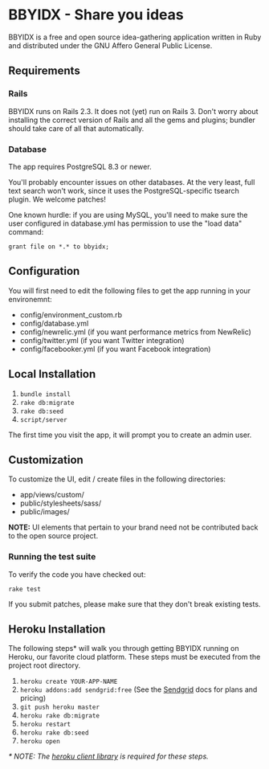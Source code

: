 # BBYIDX - Share you ideas

BBYIDX is a free and open source idea-gathering application written in Ruby and distributed
under the GNU Affero General Public License.

## Requirements

### Rails

BBYIDX runs on Rails 2.3. It does not (yet) run on Rails 3. Don't worry about installing the correct version of
Rails and all the gems and plugins; bundler should take care of all that automatically.

### Database

The app requires PostgreSQL 8.3 or newer.

You'll probably encounter issues on other databases. At the very least, full text search won't work, since it uses
the PostgreSQL-specific tsearch plugin. We welcome patches!

One known hurdle: if you are using MySQL, you'll need to make sure the user configured in database.yml
has permission to use the "load data" command:

    grant file on *.* to bbyidx;

## Configuration

You will first need to edit the following files to get the app running in your environemnt:

* config/environment_custom.rb
* config/database.yml
* config/newrelic.yml       (if you want performance metrics from NewRelic)
* config/twitter.yml        (if you want Twitter integration)
* config/facebooker.yml     (if you want Facebook integration)

## Local Installation

1. `bundle install`
2. `rake db:migrate`
3. `rake db:seed`
4. `script/server`

The first time you visit the app, it will prompt you to create an admin user.

## Customization

To customize the UI, edit / create files in the following directories:

* app/views/custom/
* public/stylesheets/sass/
* public/images/

**NOTE:** UI elements that pertain to your brand need not be contributed back to the open source project.

### Running the test suite

To verify the code you have checked out:

    rake test
    
If you submit patches, please make sure that they don't break existing tests.

## Heroku Installation

The following steps* will walk you through getting BBYIDX running on Heroku, our favorite cloud platform.
These steps must be executed from the project root directory.

1. `heroku create YOUR-APP-NAME`
2. `heroku addons:add sendgrid:free` (See the [Sendgrid](http://addons.heroku.com/sendgrid) docs for plans and pricing)
3. `git push heroku master`
4. `heroku rake db:migrate`
5. `heroku restart`
6. `heroku rake db:seed`
7. `heroku open`

_* NOTE: The [heroku client library](http://rubygems.org/gems/heroku) is required for these steps._
